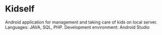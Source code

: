 # Kidself
Android application for management and taking care of kids on local server.
Languages: JAVA, SQL, PHP.
Development environment: Android Studio
